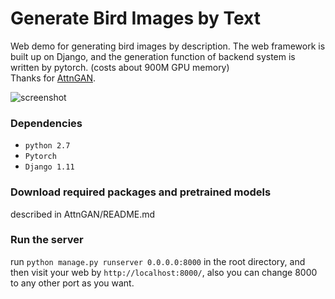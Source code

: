 # Generate Bird Images by Text
  
  
Web demo for generating bird images by description. 
The web framework is built up on Django, and the generation function of backend system is written by pytorch. (costs about 900M GPU memory)  
Thanks for [AttnGAN](https://github.com/taoxugit/AttnGAN).

![screenshot](https://github.com/gyxoned/bird_demo/blob/master/static/img/screen.png)

### Dependencies
- `python 2.7`
- `Pytorch`
- `Django 1.11`

### Download required packages and pretrained models
described in AttnGAN/README.md

### Run the server
run ``python manage.py runserver 0.0.0.0:8000`` in the root directory, 
and then visit your web by ``http://localhost:8000/``, 
also you can change 8000 to any other port as you want.